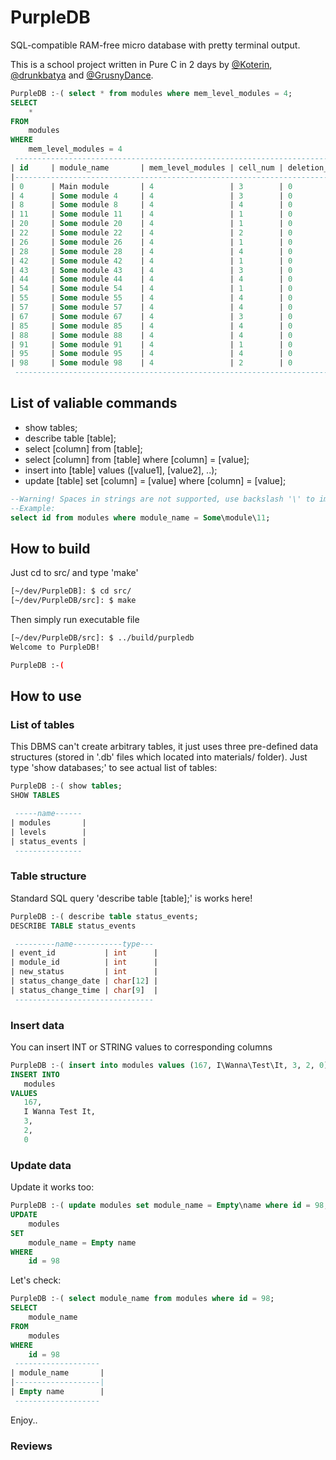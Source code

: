 # PurpleDB
SQL-compatible RAM-free micro database with pretty terminal output.

This is a school project written in Pure C in 2 days by [@Koterin](https://github.com/Koterin), [@drunkbatya](https://github.com/drunkbatya/) and [@GrusnyDance](https://github.com/GrusnyDance).

```sql
PurpleDB :-( select * from modules where mem_level_modules = 4;
SELECT
	*
FROM
	modules
WHERE
	mem_level_modules = 4
 ---------------------------------------------------------------------------
| id     | module_name       | mem_level_modules | cell_num | deletion_flag |
|---------------------------------------------------------------------------|
| 0      | Main module       | 4                 | 3        | 0             |
| 4      | Some module 4     | 4                 | 3        | 0             |
| 8      | Some module 8     | 4                 | 4        | 0             |
| 11     | Some module 11    | 4                 | 1        | 0             |
| 20     | Some module 20    | 4                 | 1        | 0             |
| 22     | Some module 22    | 4                 | 2        | 0             |
| 26     | Some module 26    | 4                 | 1        | 0             |
| 28     | Some module 28    | 4                 | 4        | 0             |
| 42     | Some module 42    | 4                 | 1        | 0             |
| 43     | Some module 43    | 4                 | 3        | 0             |
| 44     | Some module 44    | 4                 | 4        | 0             |
| 54     | Some module 54    | 4                 | 1        | 0             |
| 55     | Some module 55    | 4                 | 4        | 0             |
| 57     | Some module 57    | 4                 | 4        | 0             |
| 67     | Some module 67    | 4                 | 3        | 0             |
| 85     | Some module 85    | 4                 | 4        | 0             |
| 88     | Some module 88    | 4                 | 4        | 0             |
| 91     | Some module 91    | 4                 | 1        | 0             |
| 95     | Some module 95    | 4                 | 4        | 0             |
| 98     | Some module 98    | 4                 | 2        | 0             |
 ---------------------------------------------------------------------------
```
## List of valiable commands
- show tables;
- describe table [table];
- select [column] from [table];
- select [column] from [table] where [column] = [value];
- insert into [table] values ([value1], [value2], ..);
- update [table] set [column] = [value] where [column] = [value];

```sql
--Warning! Spaces in strings are not supported, use backslash '\' to immitate it.
--Example:
select id from modules where module_name = Some\module\11;
```

## How to build
Just cd to src/ and type 'make'
```bash
[~/dev/PurpleDB]: $ cd src/
[~/dev/PurpleDB/src]: $ make
```
Then simply run executable file
```bash
[~/dev/PurpleDB/src]: $ ../build/purpledb 
Welcome to PurpleDB!

PurpleDB :-( 
```

## How to use
### List of tables
This DBMS can't create arbitrary tables, it just uses three pre-defined data structures (stored in '.db' files which located into materials/ folder).
Just type 'show databases;' to see actual list of tables:
```sql
PurpleDB :-( show tables;
SHOW TABLES

 -----name------
| modules       |
| levels        |
| status_events |
 ---------------
 ```

### Table structure
Standard SQL query 'describe table [table];' is works here!
```sql
PurpleDB :-( describe table status_events;
DESCRIBE TABLE status_events

 ---------name-----------type---
| event_id           | int      |
| module_id          | int      |
| new_status         | int      |
| status_change_date | char[12] |
| status_change_time | char[9]  |
 -------------------------------
 ```
 
 ### Insert data
 You can insert INT or STRING values to corresponding columns
 ```sql
 PurpleDB :-( insert into modules values (167, I\Wanna\Test\It, 3, 2, 0);
INSERT INTO
	modules
VALUES
	167,
	I Wanna Test It,
	3,
	2,
	0
```

### Update data
Update it works too:
```sql
PurpleDB :-( update modules set module_name = Empty\name where id = 98;
UPDATE 
	modules
SET
	module_name = Empty name
WHERE
	id = 98
```

Let's check:
```sql
PurpleDB :-( select module_name from modules where id = 98;
SELECT
	module_name
FROM
	modules
WHERE
	id = 98
 -------------------
| module_name       |
|-------------------|
| Empty name        |
 -------------------
 ```
 Enjoy..


### Reviews
